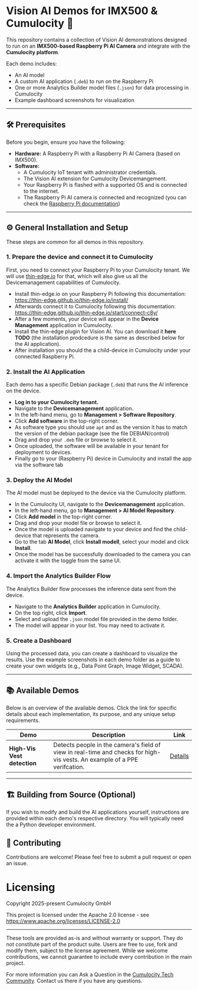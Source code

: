 # Vision AI Demos for IMX500 & Cumulocity  🚀

This repository contains a collection of Vision AI demonstrations designed to run on an **IMX500-based Raspberry Pi AI Camera** and integrate with the **Cumulocity platform**.

Each demo includes:
* An AI model
* A custom AI application (`.deb`) to run on the Raspberry Pi
* One or more Analytics Builder model files (`.json`) for data processing in Cumulocity
* Example dashboard screenshots for visualization

---

## 🛠️ Prerequisites

Before you begin, ensure you have the following:

* **Hardware:** A Raspberry Pi with a Raspberry Pi AI Camera (based on IMX500).
* **Software:**
    * A Cumulocity IoT tenant with administrator credentials.
    * The Vision AI extension for Cumulocity Devicemangement. 
    * Your Raspberry Pi is flashed with a supported OS and is connected to the internet.
    * The Raspberry Pi AI camera is connected and recognized (you can check the [Raspberry Pi documentation](https://www.raspberrypi.com/documentation/accessories/ai-camera.html))

---

## ⚙️ General Installation and Setup

These steps are common for all demos in this repository.

### 1. Prepare the device and connect it to Cumulocity

First, you need to connect your Raspberry Pi to your Cumulocity tenant.
We will use [thin-edge.io](https://thin-edge.io/) for that, which will also give us all the Devicemanagement capabilities of Cumulocity.

* Install thin-edge.io on your Raspberry Pi following this documentation: https://thin-edge.github.io/thin-edge.io/install/
* Afterwards connect it to Cumulocity following this documentation: https://thin-edge.github.io/thin-edge.io/start/connect-c8y/
* After a few moments, your device will appear in the **Device Management** application in Cumulocity.
* Install the thin-edge plugin for Vision AI. You can download it **here TODO** (the installation prodcedure is the same as described below for the AI application).
* After installation you should the a child-device in Cumulocity under your connected Raspberry Pi.

### 2. Install the AI Application

Each demo has a specific Debian package (`.deb`) that runs the AI inference on the device.

*  **Log in to your Cumulocity tenant.**
*  Navigate to the **Devicemanagement** application.
*  In the left-hand menu, go to **Management > Software Repository**.
*  Click **Add software** in the top-right corner.
*  As software type you should use `apt` and as the version it has to match the version of the debian package (see the file DEBIAN/control)
*  Drag and drop your `.deb` file or browse to select it.
*  Once uploaded, the software will be available in your tenant for deployment to devices.
*  Finally go to your (Raspberry Pi) device in Cumulocity and install the app via the software tab

### 3. Deploy the AI Model

The AI model must be deployed to the device via the Cumulocity platform.

* In the Cumulocity UI, navigate to the **Devicemanagement** application.
* In the left-hand menu, go to **Management > AI Model Repository**.
* Click **Add model** in the top-right corner.
* Drag and drop your model file or browse to select it.
* Once the model is uploaded navigate to your device and find the child-device that represents the camera.
* Go to the tab **AI Model**, click **Install modell**, select your model and click **Install**.
* Once the model has be successfully downloaded to the camera you can activate it with the toggle from the same UI.

### 4. Import the Analytics Builder Flow

The Analytics Builder flow processes the inference data sent from the device.

* Navigate to the **Analytics Builder** application in Cumulocity.
* On the top right, click **Import**.
* Select and upload the `.json` model file provided in the demo folder.
* The model will appear in your list. You may need to activate it.

### 5. Create a Dashboard

Using the processed data, you can create a dashboard to visualize the results. Use the example screenshots in each demo folder as a guide to create your own widgets (e.g., Data Point Graph, Image Widget, SCADA).

---

## 📚 Available Demos

Below is an overview of the available demos. Click the link for specific details about each implementation, its purpose, and any unique setup requirements.

| Demo | Description | Link |
| --- | --- | --- |
| **High-Vis Vest detection** | Detects people in the camera's field of view in real-time and checks for high-vis vests. An example of a PPE verifcation. | [Details](./high-vis-detection/README.md) |


---

## 🏗️ Building from Source (Optional)

If you wish to modify and build the AI applications yourself, instructions are provided within each demo's respective directory. You will typically need the a Python developer environment.

## 🤝 Contributing

Contributions are welcome! Please feel free to submit a pull request or open an issue.

# Licensing

Copyright 2025-present Cumulocity GmbH

This project is licensed under the Apache 2.0 license - see https://www.apache.org/licenses/LICENSE-2.0

--- 

These tools are provided as-is and without warranty or support. They do not constitute part of the product suite. Users are free to use, fork and modify them, subject to the license agreement. While we welcome contributions, we cannot guarantee to include every contribution in the main project.

For more information you can Ask a Question in the [Cumulocity Tech Community](https://techcommunity.cumulocity.com/). Contact us there if you have any questions.
